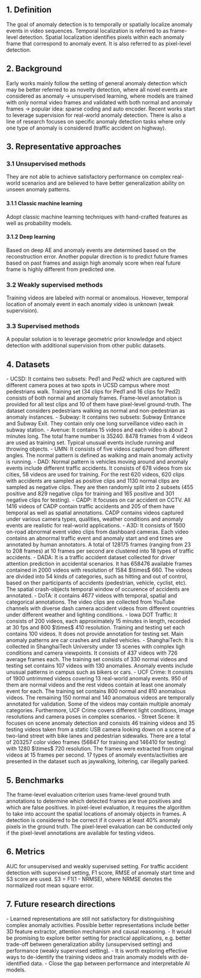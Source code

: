<h2>1. Definition</h2>
The goal of anomaly detection is to temporally or spatially localize anomaly events in video sequences. Temporal localization is referred to as frame-level detection. Spatial localization identifies pixels within each anomaly frame that correspond to anomaly event. It is also referred to as pixel-level detection.
<h2>2. Background</h2>
Early works mainly follow the setting of general anomaly detection which may be better referred to as novelty detection, where all novel events are considered as anomaly -> unsupervised learning, where models are trained with only normal video frames and validated with both normal and anomaly frames -> popular idea: sparse coding and auto encoder. Recent works start to leverage supervision for real-world anomaly detection. There is also a line of research focuses on specific anomaly detection tasks where only one type of anomaly is considered (traffic accident on highway).
<h2>3. Representative approaches</h2>
<h3>3.1 Unsupervised methods</h3>
They are not able to achieve satisfactory performance on complex real-world scenarios and are believed to have better generalization ability on unseen anomaly patterns.
<h4>3.1.1 Classic machine learning</h4>
Adopt classic machine learning techniques with hand-crafted features as well as probability models.
<h4>3.1.2 Deep learning</h4>
Based on deep AE and anomaly events are determined based on the reconstruction error. Another popular direction is to predict future frames based on past frames and assign high anomaly score when real future frame is highly different from predicted one.
<h3>3.2 Weakly supervised methods</h3>
Training videos are labeled with normal or anomalous. However, temporal location of anomaly event in each anomaly video is unknown (weak supervision).
<h3>3.3 Supervised methods</h3>
A popular solution is to leverage geometric prior knowledge and object detection with additional supervision from other public datasets.
<h2>4. Datasets</h2>
- UCSD: It contains two subsets: Ped1 and Ped2 which are captured with different camera poses at two spots in UCSD campus where most pedestrians walk. Training set (34 clips for Ped1 and 16 clips for Ped2) consists of both normal and anomaly frames. Frame-level annotation is provided for all test clips and 10 of them have pixel-level ground-truth. The dataset considers pedestrians walking as normal and non-pedestrian as anomaly instances.
- Subway: It contains two subsets: Subway Entrance and Subway Exit. They contain only one long surveillance video each in subway station.
- Avenue: It contains 15 videos and each video is about 2 minutes long. The total frame number is 35240. 8478 frames from 4 videos are used as training set. Typical unusual events include running and throwing objects.
- UMN: It consists of five videos captured from different angles. The normal pattern is defined as walking and main anomaly activity is running.
- DAD: Normal pattern is vehicles moving around and anomaly events include different traffic accidents. It consists of 678 videos from six cities, 58 videos are used for training. For the rest 620 videos, 620 clips with accidents are sampled as positive clips and 1130 normal clips are sampled as negative clips. They are then randomly split into 2 subsets (455 positive and 829 negative clips for training and 165 positive and 301 negative clips for testing).
- CADP: It focuses on car accident on CCTV. All 1416 videos of CADP contain traffic accidents and 205 of them have temporal as well as spatial annotations. CADP contains videos captured under various camera types, qualities, weather conditions and anomaly events are realistic for real-world applications.
- A3D: It consists of 1500 on-road abnormal event video clips from dashboard cameras. Each video contains an abnormal traffic event and anomaly start and end times are annotated by human annotators. A total of 128175 frames (ranging from 23 to 208 frames) at 10 frames per second are clustered into 18 types of traffic accidents.
- DADA: It is a traffic accident dataset collected for driver attention prediction in accidental scenarios. It has 658476 available frames contained in 2000 videos with resolution of 1584 $\times$ 660. The videos are divided into 54 kinds of categories, such as hitting and out of control, based on ther participants of accidents (pedestrian, vehicle, cyclist, etc). The spatial crash-objects temporal window of occurence of accidents are annotated.
- DoTA: it contains 4677 videos with temporal, spatial and categorical annotations. The video clips are collected from YouTube channels with diverse dash camera accident videos from different countries under different weather and lighting conditions. 
- Iowa DOT Traffic: It consists of 200 videos, each approximately 15 minutes in length, recorded at 30 fps and 800 $\times$ 410 resolution. Training and testing set each contains 100 videos. It does not provide annotation for testing set. Main anomaly patterns are car crashes and stalled vehicles.
- ShanghaiTech: It is collected in ShanghaiTech University under 13 scenes with complex ligh conditions and camera viewpoints. It consists of 437 videos with 726 average frames each. The training set consists of 330 normal videos and testing set contains 107 videos with 130 anomalies. Anomaly events include unusual patterns in campus such as bikers or cars.
- UCF Crime: It consists of 1900 untrimmed videos covering 13 real-world anomaly events. 950 of them are normal videos and the rest videos contain at least one anomaly event for each. The training set contains 800 normal and 810 anomalous videos. The remaining 150 normal and 140 anomalous videos are temporally annotated for validation. Some of the videos may contain multiple anomaly categories. Furthermore, UCF Crime covers different light conditions, image resolutions and camera poses in complex scenarios.
- Street Scene: It focuses on scene anomaly detection and consists 46 training videos and 35 testing videos taken from a static USB camera looking down on a scene of a two-land street with bike lanes and pedestrian sidewalks. There are a total of 203257 color video frames (56847 for training and 146410 for testing) with 1280 $\times$ 720 resolution. The frames were extracted from original videos at 15 frames per second. 17 types of anomaly events/activities are presented in the dataset such as jaywalking, loitering, car illegally parked.
<h2>5. Benchmarks</h2>
The frame-level evaluation criterion uses frame-level ground truth annotations to determine which detected frames are true positives and which are false positives. In pixel-level evaluation, it requires the algorithm to take into account the spatial locations of anomaly objects in frames. A detection is considered to be correct if it covers at least 40% anomaly pixels in the ground truth. The pixel-level evaluation can be conducted only if the pixel-level annotations are available for testing videos.
<h2>6. Metrics</h2>
AUC for unsupervised and weakly supervised setting. For traffic accident detection with supervised setting, F1 score, RMSE of anomaly start time and S3 score are used. S3 = F1(1 - NRMSE), where NRMSE denotes the normalized root mean square error.
<h2>7. Future research directions</h2>
- Learned representations are still not satisfactory for distinguishing complex anomaly activities. Possible better representations include better 3D feature extractor, attention mechanism and causal reasoning.
- It would be promising to explore better setting for practical applications, e.g. better trade-off between generalization ability (unsupervised setting) and performance (weakly supervised setting).
- It is worth exploring effective ways to de-identify the training videos and train anomaly models with de-identified data.
- Close the gap between performance and interpretable AI models.